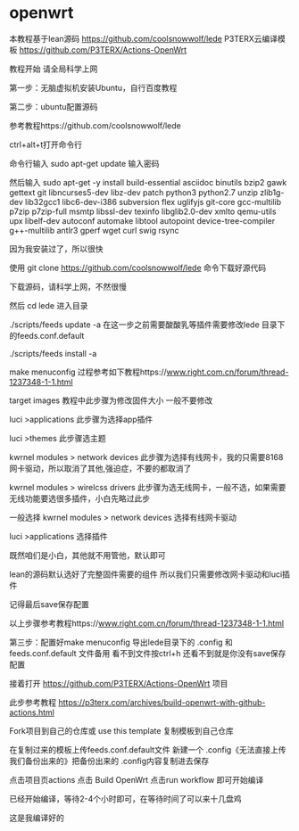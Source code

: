 # openwrt

本教程基于lean源码  https://github.com/coolsnowwolf/lede
P3TERX云编译模板   https://github.com/P3TERX/Actions-OpenWrt



教程开始  请全局科学上网


第一步：无脑虚拟机安装Ubuntu，自行百度教程

第二步：ubuntu配置源码

参考教程https://github.com/coolsnowwolf/lede    


ctrl+alt+t打开命令行


命令行输入
sudo apt-get update 
输入密码

然后输入
sudo apt-get -y install build-essential asciidoc binutils bzip2 gawk gettext git libncurses5-dev libz-dev patch python3 python2.7 unzip zlib1g-dev lib32gcc1 libc6-dev-i386 subversion flex uglifyjs git-core gcc-multilib p7zip p7zip-full msmtp libssl-dev texinfo libglib2.0-dev xmlto qemu-utils upx libelf-dev autoconf automake libtool autopoint device-tree-compiler g++-multilib antlr3 gperf wget curl swig rsync

因为我安装过了，所以很快

使用 git clone https://github.com/coolsnowwolf/lede 命令下载好源代码

下载源码，请科学上网，不然很慢



然后 cd lede 进入目录

./scripts/feeds update -a
在这一步之前需要酸酸乳等插件需要修改lede 目录下的feeds.conf.default


./scripts/feeds install -a


make menuconfig     过程参考如下教程https://www.right.com.cn/forum/thread-1237348-1-1.html

target images 教程中此步骤为修改固件大小 一般不要修改

luci >applications  此步骤为选择app插件
  
luci >themes  此步骤选主题

kwrnel modules > network devices  此步骤为选择有线网卡，我的只需要8168网卡驱动，所以取消了其他,强迫症，不要的都取消了

kwrnel modules > wirelcss drivers  此步骤为选无线网卡，一般不选，如果需要无线功能要选很多插件，小白先略过此步


一般选择
kwrnel modules > network devices  选择有线网卡驱动

luci >applications 选择插件

既然咱们是小白，其他就不用管他，默认即可

lean的源码默认选好了完整固件需要的组件
所以我们只需要修改网卡驱动和luci插件

记得最后save保存配置

以上步骤参考教程https://www.right.com.cn/forum/thread-1237348-1-1.html



第三步：配置好make menuconfig 导出lede目录下的 .config 和feeds.conf.default 文件备用  看不到文件按ctrl+h  还看不到就是你没有save保存配置

接着打开 https://github.com/P3TERX/Actions-OpenWrt 项目

此步参考教程 https://p3terx.com/archives/build-openwrt-with-github-actions.html

Fork项目到自己的仓库或 use this template 复制模板到自己仓库

在复制过来的模板上传feeds.conf.default文件  新建一个 .config《无法直接上传我们备份出来的》把备份出来的 .config内容复制进去保存

点击项目页actions  点击 Build OpenWrt 点击run workflow 即可开始编译

已经开始编译，等待2-4个小时即可，在等待时间了可以来十几盘鸡

这是我编译好的
